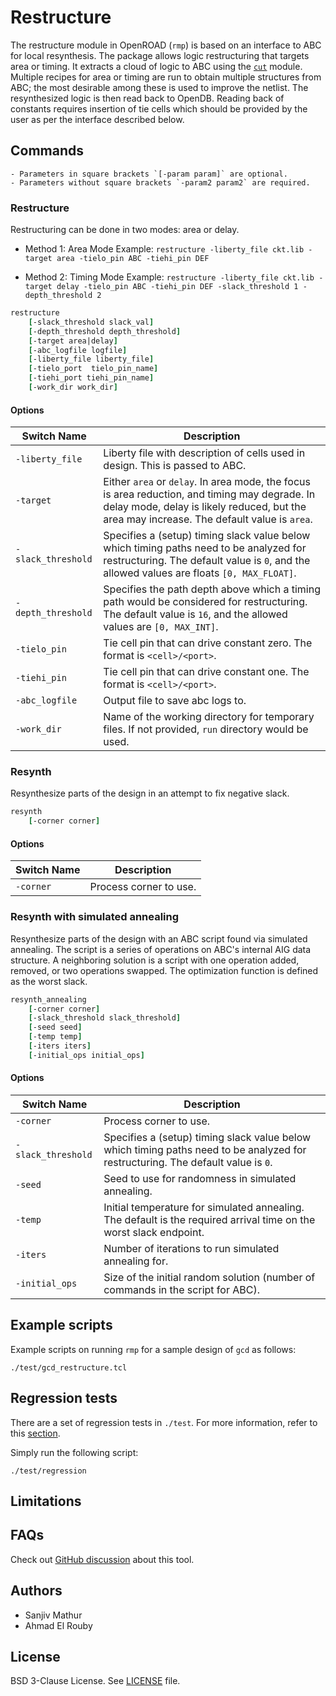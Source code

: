 # Restructure

The restructure module in OpenROAD (`rmp`) is based on an interface to ABC for
local resynthesis. The package allows logic restructuring that targets area or
timing. It extracts a cloud of logic to ABC using the [`cut`](../cut/README.md)
module. Multiple recipes for area or timing are run to obtain multiple
structures from ABC; the most desirable among these is used to improve the
netlist. The resynthesized logic is then read back to OpenDB. Reading back of
constants requires insertion of tie cells which should be provided by the user
as per the interface described below.

## Commands

```{note}
- Parameters in square brackets `[-param param]` are optional.
- Parameters without square brackets `-param2 param2` are required.
```

### Restructure

Restructuring can be done in two modes: area or delay.

- Method 1: Area Mode
Example: `restructure -liberty_file ckt.lib -target area -tielo_pin ABC -tiehi_pin DEF`

- Method 2: Timing Mode
Example: `restructure -liberty_file ckt.lib -target delay -tielo_pin ABC -tiehi_pin DEF -slack_threshold 1 -depth_threshold 2` 

```tcl
restructure 
    [-slack_threshold slack_val]
    [-depth_threshold depth_threshold]
    [-target area|delay]
    [-abc_logfile logfile]
    [-liberty_file liberty_file]
    [-tielo_port  tielo_pin_name]
    [-tiehi_port tiehi_pin_name]
    [-work_dir work_dir]
```

#### Options

| Switch Name | Description |
| ----- | ----- |
| `-liberty_file` | Liberty file with description of cells used in design. This is passed to ABC. |
| `-target` | Either `area` or `delay`. In area mode, the focus is area reduction, and timing may degrade. In delay mode, delay is likely reduced, but the area may increase. The default value is `area`. |
| `-slack_threshold` | Specifies a (setup) timing slack value below which timing paths need to be analyzed for restructuring. The default value is `0`, and the allowed values are floats `[0, MAX_FLOAT]`. |
| `-depth_threshold` | Specifies the path depth above which a timing path would be considered for restructuring. The default value is `16`, and the allowed values are `[0, MAX_INT]`. |
| `-tielo_pin` | Tie cell pin that can drive constant zero. The format is `<cell>/<port>`. |
| `-tiehi_pin` | Tie cell pin that can drive constant one. The format is `<cell>/<port>`. |
| `-abc_logfile` | Output file to save abc logs to. |
| `-work_dir` | Name of the working directory for temporary files. If not provided, `run` directory would be used. |

### Resynth

Resynthesize parts of the design in an attempt to fix negative slack.

```tcl
resynth
    [-corner corner]
```

#### Options

| Switch Name | Description |
| ----- | ----- |
| `-corner` | Process corner to use. |

### Resynth with simulated annealing

Resynthesize parts of the design with an ABC script found via simulated annealing.
The script is a series of operations on ABC's internal AIG data structure.
A neighboring solution is a script with one operation added, removed, or two operations swapped.
The optimization function is defined as the worst slack.

```tcl
resynth_annealing
    [-corner corner]
    [-slack_threshold slack_threshold]
    [-seed seed]
    [-temp temp]
    [-iters iters]
    [-initial_ops initial_ops]
```

#### Options

| Switch Name | Description |
| ----- | ----- |
| `-corner` | Process corner to use. |
| `-slack_threshold` | Specifies a (setup) timing slack value below which timing paths need to be analyzed for restructuring. The default value is `0`. |
| `-seed` | Seed to use for randomness in simulated annealing. |
| `-temp` | Initial temperature for simulated annealing. The default is the required arrival time on the worst slack endpoint. |
| `-iters` | Number of iterations to run simulated annealing for. |
| `-initial_ops` | Size of the initial random solution (number of commands in the script for ABC). |

## Example scripts

Example scripts on running `rmp` for a sample design of `gcd` as follows:

```
./test/gcd_restructure.tcl
```

## Regression tests

There are a set of regression tests in `./test`. For more information, refer to this [section](../../README.md#regression-tests).

Simply run the following script:

```shell
./test/regression
```

## Limitations

## FAQs

Check out [GitHub discussion](https://github.com/The-OpenROAD-Project/OpenROAD/discussions/categories/q-a?discussions_q=category%3AQ%26A+restructure)
about this tool.

## Authors

-   Sanjiv Mathur
-   Ahmad El Rouby

## License

BSD 3-Clause License. See [LICENSE](LICENSE) file.
